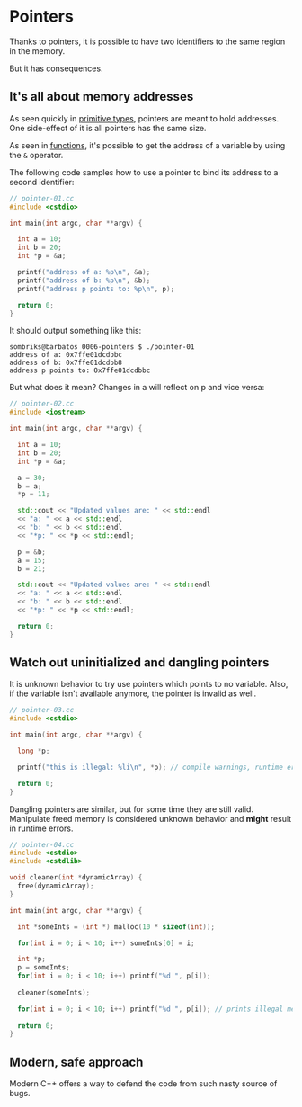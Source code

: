 # Pointers

Thanks to pointers, it is possible to have two identifiers to the same region in
the memory.

But it has consequences.

## It's all about memory addresses

As seen quickly in [primitive types][primitive-types], pointers are meant to
hold addresses. One side-effect of it is all pointers has the same size.

As seen in [functions][functions], it's possible to get the address of a
variable by using the `&` operator.

The following code samples how to use a pointer to bind its address to a second
identifier:

```cpp
// pointer-01.cc
#include <cstdio>

int main(int argc, char **argv) {

  int a = 10;
  int b = 20;
  int *p = &a;

  printf("address of a: %p\n", &a);
  printf("address of b: %p\n", &b);
  printf("address p points to: %p\n", p);

  return 0;  
}
```

It should output something like this:

```terminal
sombriks@barbatos 0006-pointers $ ./pointer-01 
address of a: 0x7ffe01dcdbbc
address of b: 0x7ffe01dcdbb8
address p points to: 0x7ffe01dcdbbc
```

But what does it mean? Changes in a will reflect on p and vice versa:

```cpp
// pointer-02.cc
#include <iostream>

int main(int argc, char **argv) {

  int a = 10;
  int b = 20;
  int *p = &a;

  a = 30;
  b = a;
  *p = 11;

  std::cout << "Updated values are: " << std::endl
  << "a: " << a << std::endl
  << "b: " << b << std::endl
  << "*p: " << *p << std::endl;

  p = &b;
  a = 15;
  b = 21;

  std::cout << "Updated values are: " << std::endl
  << "a: " << a << std::endl
  << "b: " << b << std::endl
  << "*p: " << *p << std::endl;

  return 0;  
}
```

## Watch out uninitialized and dangling pointers

It is unknown behavior to try use pointers which points to no variable. Also, if
the variable isn't available anymore, the pointer is invalid as well.

```cpp
// pointer-03.cc
#include <cstdio>

int main(int argc, char **argv) {

  long *p;

  printf("this is illegal: %li\n", *p); // compile warnings, runtime error

  return 0;  
}
```

Dangling pointers are similar, but for some time they are still valid.
Manipulate freed memory is considered unknown behavior and **might** result in
runtime errors.

```cpp
// pointer-04.cc
#include <cstdio>
#include <cstdlib>

void cleaner(int *dynamicArray) {
  free(dynamicArray);
}

int main(int argc, char **argv) {

  int *someInts = (int *) malloc(10 * sizeof(int));

  for(int i = 0; i < 10; i++) someInts[0] = i;

  int *p;
  p = someInts;
  for(int i = 0; i < 10; i++) printf("%d ", p[i]);
  
  cleaner(someInts);

  for(int i = 0; i < 10; i++) printf("%d ", p[i]); // prints illegal memory
  
  return 0;
}
```

## Modern, safe approach

Modern C++ offers a way to defend the code from such nasty source of bugs.

[primitive-types]: ../0003-primitive-types/README.md
[functions]: ../0005-functions/README.md

